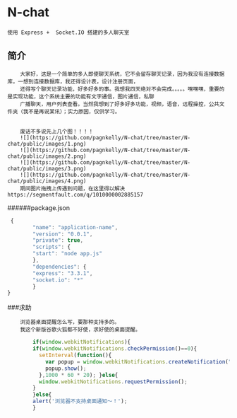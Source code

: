 N-chat
======

    使用 Express +  Socket.IO 搭建的多人聊天室

简介
---------
        大家好，这是一个简单的多人即使聊天系统，它不会留存聊天记录，因为我没有连接数据库，一想到连接数据库，我还得设计表，设计注册页面，
        还得写个聊天记录功能，好多好多的事。我想我四天绝对不会完成。。。。。嘿嘿嘿，重要的是实现功能，这个系统主要的功能有文字通信，图片通信，私聊
        广播聊天，用户列表查看。当然我想到了好多好多功能，视频，语音，远程操控，公共文件夹（我不是再说某讯）；实力原因，仅供学习。


        废话不多说先上几个图！！！！
        ![](https://github.com/pagnkelly/N-chat/tree/master/N-chat/public/images/1.png)
        ![](https://github.com/pagnkelly/N-chat/tree/master/N-chat/public/images/2.png)
        ![](https://github.com/pagnkelly/N-chat/tree/master/N-chat/public/images/3.png)
        ![](https://github.com/pagnkelly/N-chat/tree/master/N-chat/public/images/4.png)
        期间图片拖拽上传遇到问题，在这里得以解决https://segmentfault.com/q/1010000002885157
######package.json

```javascript
 {
        "name": "application-name",
        "version": "0.0.1",
        "private": true,
        "scripts": {
        "start": "node app.js"
        },
        "dependencies": {
        "express": "3.3.1",
        "socket.io": "*"
        }
}
```
###求助

        浏览器桌面提醒怎么写，要那种支持多的。
        我这个新版谷歌火狐都不好使，求好使的桌面提醒。
```javascript
        if(window.webkitNotifications){
        if(window.webkitNotifications.checkPermission()==0){
          setInterval(function(){
            var popup = window.webkitNotifications.createNotification("",data.from,data.msg);
            popup.show();
          },1000 * 60 * 20); }else{
          window.webkitNotifications.requestPermission();
        }
        }else{
        alert('浏览器不支持桌面通知～！');
        }
```